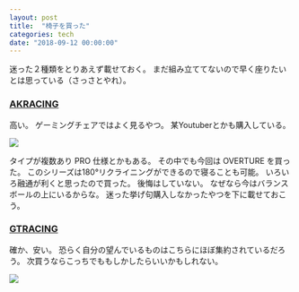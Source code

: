 ```yaml
---
layout: post
title:  "椅子を買った"
categories: tech
date: "2018-09-12 00:00:00"
---
```


迷った２種類をとりあえず載せておく。
まだ組み立ててないので早く座りたいとは思っている（さっさとやれ）。

### [AKRACING](https://amzn.to/2MdKWuL)

高い。
ゲーミングチェアではよく見るやつ。
某Youtuberとかも購入している。

<div class="amazon">
<a href="https://www.amazon.co.jp/gp/product/B07CBPDMCC/ref=as_li_ss_il?ie=UTF8&th=1&linkCode=li3&tag=infirmaria112-22&linkId=85454cab093981bf2aa72f0faaafea85&language=ja_JP" target="_blank"><img border="0" src="//ws-fe.amazon-adsystem.com/widgets/q?_encoding=UTF8&ASIN=B07CBPDMCC&Format=_SL250_&ID=AsinImage&MarketPlace=JP&ServiceVersion=20070822&WS=1&tag=infirmaria112-22&language=ja_JP" ></a><img src="https://ir-jp.amazon-adsystem.com/e/ir?t=infirmaria112-22&language=ja_JP&l=li3&o=9&a=B07CBPDMCC" width="1" height="1" border="0" alt="" style="border:none !important; margin:0px !important;" />
</div>

タイプが複数あり PRO 仕様とかもある。
その中でも今回は OVERTURE を買った。
このシリーズは180°リクライニングができるので寝ることも可能。
いろいろ融通が利くと思ったので買った。
後悔はしていない。
なぜなら今はバランスボールの上にいるからな。
迷った挙げ句購入しなかったやつを下に載せておこう。

### [GTRACING](https://amzn.to/2CzqyVx)

確か、安い。
恐らく自分の望んでいるものはこちらにほぼ集約されているだろう。
次買うならこっちでももしかしたらいいかもしれない。

<div class="amazon">
<a href="https://www.amazon.co.jp/GTRACING-%E3%82%B2%E3%83%BC%E3%83%9F%E3%83%B3%E3%82%B0%E3%83%81%E3%82%A7%E3%82%A2-%E3%82%AA%E3%83%95%E3%82%A3%E3%82%B9%E3%83%81%E3%82%A7%E3%82%A2-%E3%82%B2%E3%83%BC%E3%83%A0%E7%94%A8%E3%83%81%E3%82%A7%E3%82%A2-%E3%83%A9%E3%83%B3%E3%83%90%E3%83%BC%E3%82%B5%E3%83%9D%E3%83%BC%E3%83%88/dp/B075RY7MCL/ref=as_li_ss_il?ie=UTF8&qid=1536504580&sr=8-7&keywords=%E3%82%B2%E3%83%BC%E3%83%9F%E3%83%B3%E3%82%B0%E3%83%81%E3%82%A7%E3%82%A2&linkCode=li3&tag=infirmaria112-22&linkId=59eecbc61a85a7e8ab62f6e1c04314d6&language=ja_JP" target="_blank"><img border="0" src="//ws-fe.amazon-adsystem.com/widgets/q?_encoding=UTF8&ASIN=B075RY7MCL&Format=_SL250_&ID=AsinImage&MarketPlace=JP&ServiceVersion=20070822&WS=1&tag=infirmaria112-22&language=ja_JP" ></a><img src="https://ir-jp.amazon-adsystem.com/e/ir?t=infirmaria112-22&language=ja_JP&l=li3&o=9&a=B075RY7MCL" width="1" height="1" border="0" alt="" style="border:none !important; margin:0px !important;" />
</div>
